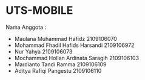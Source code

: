 # UTS-MOBILE
Nama Anggota :
- Maulana Muhammad Hafidz 2109106070
- Mohammad Fhadil Hafids Harsandi 2109106972
- Nur Yahya 2109106073
- Mochammad Hollan Ardinata Saragih 2109106103
- Mardianto Tandi Ramma 2109106109
- Aditya Rafiqi Pangestu 2109106110

